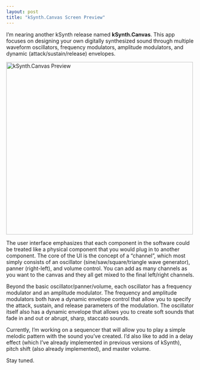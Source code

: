 ```yaml
---
layout: post
title: "kSynth.Canvas Screen Preview"
---
```



<p>I&#8217;m nearing another kSynth release named <strong>kSynth.Canvas</strong>.  This app focuses on designing your own digitally synthesized sound through multiple waveform oscillators, frequency modulators, amplitude modulators, and dynamic (attack/sustain/release) envelopes.</p>












  
<p><a target="_blank" href="http://www.flickr.com/photos/kindohm/4185777421/" title="kSynth.Canvas Preview by kindohm, on Flickr"><img src="http://farm3.static.flickr.com/2624/4185777421_b35f62a2c6.jpg" style="border: 0px;" width="500" height="461" alt="kSynth.Canvas Preview"/></a></p>












  
<p>The user interface emphasizes that each component in the software could be treated like a physical component that you would plug in to another component.  The core of the UI is the concept of a &#8220;channel&#8221;, which most simply consists of an oscillator (sine/saw/square/triangle wave generator), panner (right-left), and volume control.  You can add as many channels as you want to the canvas and they all get mixed to the final left/right channels.</p>












  
<p>Beyond the basic oscillator/panner/volume, each oscillator has a frequency modulator and an amplitude modulator.  The frequency and amplitude modulators both have a dynamic envelope control that allow you to specify the attack, sustain, and release parameters of the modulation.  The oscillator itself also has a dynamic envelope that allows you to create soft sounds that fade in and out or abrupt, sharp, staccato sounds.</p>












  
<p>Currently, I&#8217;m working on a sequencer that will allow you to play a simple melodic pattern with the sound you&#8217;ve created.  I&#8217;d also like to add in a delay effect (which I&#8217;ve already implemented in previous versions of kSynth), pitch shift (also already implemented), and master volume.</p>












  
<p>Stay tuned.</p>












